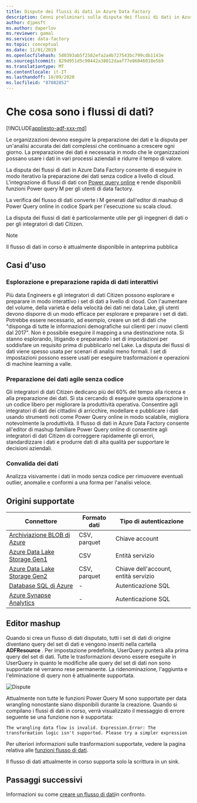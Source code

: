 ```yaml
---
title: Dispute dei flussi di dati in Azure Data Factory
description: Cenni preliminari sulla disputa dei flussi di dati in Azure Data Factory
author: djpmsft
ms.author: daperlov
ms.reviewer: gamal
ms.service: data-factory
ms.topic: conceptual
ms.date: 11/01/2019
ms.openlocfilehash: 5d0393ab5f2582efa2a4b727543bc799cdb1143e
ms.sourcegitcommit: 829d951d5c90442a38012daaf77e86046018e5b9
ms.translationtype: MT
ms.contentlocale: it-IT
ms.lasthandoff: 10/09/2020
ms.locfileid: "87082852"
---
```

# <a name="what-are-wrangling-data-flows"></a>Che cosa sono i flussi di dati?

[!INCLUDE[appliesto-adf-xxx-md](includes/appliesto-adf-xxx-md.md)]


Le organizzazioni devono eseguire la preparazione dei dati e la disputa per un'analisi accurata dei dati complessi che continuano a crescere ogni giorno. La preparazione dei dati è necessaria in modo che le organizzazioni possano usare i dati in vari processi aziendali e ridurre il tempo di valore.

La disputa dei flussi di dati in Azure Data Factory consente di eseguire in modo iterativo la preparazione dei dati senza codice a livello di cloud. L'integrazione di flussi di dati con [Power query online](https://docs.microsoft.com/power-query/) e rende disponibili funzioni Power query M per gli utenti di data factory.

La verifica del flusso di dati converte i M generati dall'editor di mashup di Power Query online in codice Spark per l'esecuzione su scala cloud.

La disputa dei flussi di dati è particolarmente utile per gli ingegneri di dati o per gli integratori di dati Citizen.

> [!NOTE]
> Il flusso di dati in corso è attualmente disponibile in anteprima pubblica

## <a name="use-cases"></a>Casi d'uso

### <a name="fast-interactive-data-exploration-and-preparation"></a>Esplorazione e preparazione rapida di dati interattivi

Più data Engineers e gli integratori di dati Citizen possono esplorare e preparare in modo interattivo i set di dati a livello di cloud. Con l'aumentare del volume, della varietà e della velocità dei dati nei data Lake, gli utenti devono disporre di un modo efficace per esplorare e preparare i set di dati. Potrebbe essere necessario, ad esempio, creare un set di dati che "disponga di tutte le informazioni demografiche sui clienti per i nuovi clienti dal 2017". Non è possibile eseguire il mapping a una destinazione nota. Si stanno esplorando, litigando e preparando i set di impostazioni per soddisfare un requisito prima di pubblicarlo nel Lake. La disputa dei flussi di dati viene spesso usata per scenari di analisi meno formali. I set di impostazioni possono essere usati per eseguire trasformazioni e operazioni di machine learning a valle.

### <a name="code-free-agile-data-preparation"></a>Preparazione dei dati agile senza codice

Gli integratori di dati Citizen dedicano più del 60% del tempo alla ricerca e alla preparazione dei dati. Si sta cercando di eseguire questa operazione in un codice libero per migliorare la produttività operativa. Consentire agli integratori di dati dei cittadini di arricchire, modellare e pubblicare i dati usando strumenti noti come Power Query online in modo scalabile, migliora notevolmente la produttività. Il flusso di dati in Azure Data Factory consente all'editor di mashup familiare Power Query online di consentire agli integratori di dati Citizen di correggere rapidamente gli errori, standardizzare i dati e produrre dati di alta qualità per supportare le decisioni aziendali.

### <a name="data-validation"></a>Convalida dei dati

Analizza visivamente i dati in modo senza codice per rimuovere eventuali outlier, anomalie e conformi a una forma per l'analisi veloce.

## <a name="supported-sources"></a>Origini supportate

| Connettore | Formato dati | Tipo di autenticazione |
| -- | -- | --|
| [Archiviazione BLOB di Azure](connector-azure-blob-storage.md) | CSV, parquet | Chiave account |
| [Azure Data Lake Storage Gen1](connector-azure-data-lake-store.md) | CSV | Entità servizio |
| [Azure Data Lake Storage Gen2](connector-azure-data-lake-storage.md) | CSV, parquet | Chiave dell'account, entità servizio |
| [Database SQL di Azure](connector-azure-sql-database.md) | - | Autenticazione SQL |
| [Azure Synapse Analytics](connector-azure-sql-data-warehouse.md) | - | Autenticazione SQL |

## <a name="the-mashup-editor"></a>Editor mashup

Quando si crea un flusso di dati disputato, tutti i set di dati di origine diventano query del set di dati e vengono inseriti nella cartella **ADFResource** . Per impostazione predefinita, UserQuery punterà alla prima query del set di dati. Tutte le trasformazioni devono essere eseguite in UserQuery in quanto le modifiche alle query del set di dati non sono supportate né verranno rese permanente. La ridenominazione, l'aggiunta e l'eliminazione di query non è attualmente supportata.

![Dispute](media/wrangling-data-flow/editor.png)

Attualmente non tutte le funzioni Power Query M sono supportate per data wrangling nonostante siano disponibili durante la creazione. Quando si compilano i flussi di dati in corso, verrà visualizzato il messaggio di errore seguente se una funzione non è supportata:

`The wrangling data flow is invalid. Expression.Error: The transformation logic isn't supported. Please try a simpler expression`

Per ulteriori informazioni sulle trasformazioni supportate, vedere la pagina relativa alle [funzioni flusso di dati](wrangling-data-flow-functions.md).

Il flusso di dati attualmente in corso supporta solo la scrittura in un sink.

## <a name="next-steps"></a>Passaggi successivi

Informazioni su come [creare un flusso di dati](wrangling-data-flow-tutorial.md)in confronto.
